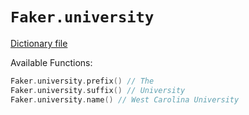 # `Faker.university`

[Dictionary file](../src/main/resources/locales/en/university.yml)

Available Functions:  
```kotlin
Faker.university.prefix() // The
Faker.university.suffix() // University
Faker.university.name() // West Carolina University
```
